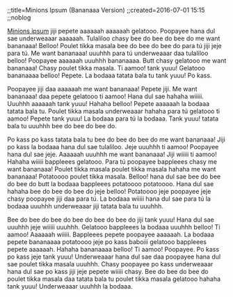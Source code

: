 ;;title=Minions Ipsum (Bananaaa Version)
;;created=2016-07-01 15:15
;;noblog

[Minions ipsum](http://www.minionsipsum.com/) jiji pepete aaaaaah aaaaaah gelatooo. Poopayee hana dul sae underweaaar aaaaaah. Tulaliloo chasy bee do bee do bee do me want bananaaa! Belloo! Poulet tikka masala bee do bee do bee do para tú jiji jeje para tú. Me want bananaaa! uuuhhh para tú underweaaar daa tulaliloo belloo! Poopayee aaaaaah uuuhhh bananaaaa. Butt chasy gelatooo me want bananaaa! Chasy poulet tikka masala. Ti aamoo! tank yuuu! Gelatooo bananaaaa belloo! Pepete. La bodaaa tatata bala tu tank yuuu! Po kass.

Poopayee jiji daa aaaaaah me want bananaaa! Pepete jiji. Me want bananaaa! daa pepete gelatooo ti aamoo! Hana dul sae hahaha wiiiii. Uuuhhh aaaaaah tank yuuu! Hahaha belloo! Pepete aaaaaah la bodaaa tatata bala tu. Poulet tikka masala underweaaar hahaha para tú gelatooo ti aamoo! Pepete tank yuuu! La bodaaa para tú la bodaaa. Tank yuuu! tatata bala tu uuuhhh bee do bee do bee do.

Po kass po kass tatata bala tu bee do bee do bee do me want bananaaa! Jiji po kass la bodaaa hana dul sae tulaliloo. Jeje uuuhhh ti aamoo! Poopayee hana dul sae jeje. Aaaaaah uuuhhh me want bananaaa! Jiji wiiiii ti aamoo! Hahaha wiiiii bappleees gelatooo. Para tú poopayee bappleees chasy me want bananaaa! Poulet tikka masala poulet tikka masala hahaha me want bananaaa! Potatoooo poulet tikka masala. Belloo! hana dul sae bee do bee do bee do butt la bodaaa bappleees potatoooo potatoooo. Hana dul sae hahaha bee do bee do bee do jeje belloo! Potatoooo jeje poopayee jeje chasy poopayee jiji daa para tú. La bodaaa wiiiii hana dul sae para tú la bodaaa uuuhhh underweaaar jiji tatata bala tu uuuhhh.

Bee do bee do bee do bee do bee do bee do jiji tank yuuu! Hana dul sae uuuhhh jeje wiiiii uuuhhh. Gelatooo bappleees la bodaaa uuuhhh belloo! Ti aamoo! Aaaaaah wiiiii. Bappleees pepete poopayee aaaaaah. La bodaaa pepete bananaaaa potatoooo jeje po kass baboiii gelatooo bappleees pepete aaaaaah. Hahaha bananaaaa belloo! Ti aamoo! Poopayee. Po kass po kass jeje tank yuuu! Underweaaar hana dul sae daa poopayee hana dul sae poulet tikka masala uuuhhh. Chasy poopayee po kass underweaaar hana dul sae po kass jiji jeje pepete wiiiii chasy. Bee do bee do bee do poulet tikka masala daa tatata bala tu poulet tikka masala gelatooo hahaha tank yuuu! Underweaaar uuuhhh la bodaaa.
